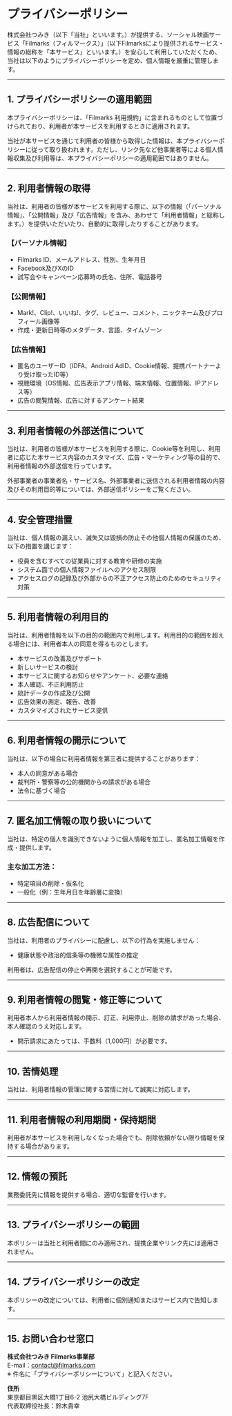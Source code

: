 # プライバシーポリシー

株式会社つみき（以下「当社」といいます。）が提供する、ソーシャル映画サービス「Filmarks（フィルマークス）」（以下Filmarksにより提供されるサービス・情報の総称を「本サービス」といいます。）を安心して利用していただくため、当社は以下のようにプライバシーポリシーを定め、個人情報を厳重に管理します。

---

## 1. プライバシーポリシーの適用範囲
本プライバシーポリシーは、「Filmarks 利用規約」に含まれるものとして位置づけられており、利用者が本サービスを利用するときに適用されます。

当社が本サービスを通じて利用者の皆様から取得した情報は、本プライバシーポリシーに従って取り扱われます。ただし、リンク先など他事業者等による個人情報収集及び利用等は、本プライバシーポリシーの適用範囲ではありません。

---

## 2. 利用者情報の取得
当社は、利用者の皆様が本サービスを利用する際に、以下の情報（「パーソナル情報」、「公開情報」及び「広告情報」を含み、あわせて「利用者情報」と総称します。）を提供いただいたり、自動的に取得したりすることがあります。

### 【パーソナル情報】
- Filmarks ID、メールアドレス、性別、生年月日
- Facebook及びXのID
- 試写会やキャンペーン応募時の氏名、住所、電話番号

### 【公開情報】
- Mark!、Clip!、いいね!、タグ、レビュー、コメント、ニックネーム及びプロフィール画像等
- 作成・更新日時等のメタデータ、言語、タイムゾーン

### 【広告情報】
- 匿名のユーザーID（IDFA、Android AdID、Cookie情報、提携パートナーより受け取ったID等）
- 視聴環境（OS情報、広告表示アプリ情報、端末情報、位置情報、IPアドレス等）
- 広告の閲覧情報、広告に対するアンケート結果

---

## 3. 利用者情報の外部送信について
当社は、利用者の皆様が本サービスを利用する際に、Cookie等を利用し、利用者に応じた本サービス内容のカスタマイズ、広告・マーケティング等の目的で、利用者情報の外部送信を行っています。

外部事業者の事業者名・サービス名、外部事業者に送信される利用者情報の内容及びその利用目的等については、外部送信ポリシーをご覧ください。

---

## 4. 安全管理措置
当社は、個人情報の漏えい、滅失又は毀損の防止その他個人情報の保護のため、以下の措置を講じます：
- 役員を含むすべての従業員に対する教育や研修の実施
- システム面での個人情報ファイルへのアクセス制限
- アクセスログの記録及び外部からの不正アクセス防止のためのセキュリティ対策

---

## 5. 利用者情報の利用目的
当社は、利用者情報を以下の目的の範囲内で利用します。利用目的の範囲を超える場合には、利用者本人の同意を得るものとします。

- 本サービスの改善及びサポート
- 新しいサービスの検討
- 本サービスに関するお知らせやアンケート、必要な連絡
- 本人確認、不正利用防止
- 統計データの作成及び公開
- 広告効果の測定、報告、改善
- カスタマイズされたサービス提供

---

## 6. 利用者情報の開示について
当社は、以下の場合に利用者情報を第三者に提供することがあります：
- 本人の同意がある場合
- 裁判所・警察等の公的機関からの請求がある場合
- 法令に基づく場合

---

## 7. 匿名加工情報の取り扱いについて
当社は、特定の個人を識別できないように個人情報を加工し、匿名加工情報を作成・提供します。

### 主な加工方法：
- 特定項目の削除・仮名化
- 一般化（例：生年月日を年齢層に変換）

---

## 8. 広告配信について
当社は、利用者のプライバシーに配慮し、以下の行為を実施しません：
- 健康状態や政治的信条等の機微な属性の推定

利用者は、広告配信の停止や再開を選択することが可能です。

---

## 9. 利用者情報の閲覧・修正等について
利用者本人から利用者情報の開示、訂正、利用停止、削除の請求があった場合、本人確認のうえ対応します。

- 開示請求にあたっては、手数料（1,000円）が必要です。

---

## 10. 苦情処理
当社は、利用者情報の管理に関する苦情に対して誠実に対応します。

---

## 11. 利用者情報の利用期間・保持期間
利用者が本サービスを利用しなくなった場合でも、削除依頼がない限り情報を保持する場合があります。

---

## 12. 情報の預託
業務委託先に情報を提供する場合、適切な監督を行います。

---

## 13. プライバシーポリシーの範囲
本ポリシーは当社と利用者間にのみ適用され、提携企業やリンク先には適用されません。

---

## 14. プライバシーポリシーの改定
本ポリシーの改定については、利用者に個別通知またはサービス内で告知します。

---

## 15. お問い合わせ窓口
**株式会社つみき Filmarks事業部**  
E-mail：contact@filmarks.com  
※ 件名に「プライバシーポリシーについて」と記入ください。

**住所**  
東京都目黒区大橋1丁目6-2 池尻大橋ビルディング7F  
代表取締役社長：鈴木貴幸
